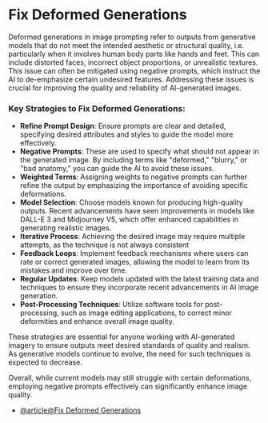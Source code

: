 # Fix Deformed Generations

Deformed generations in image prompting refer to outputs from generative models that do not meet the intended aesthetic or structural quality, i.e. particularly when it involves human body parts like hands and feet. This can include distorted faces, incorrect object proportions, or unrealistic textures. This issue can often be mitigated using negative prompts, which instruct the AI to de-emphasize certain undesired features. Addressing these issues is crucial for improving the quality and reliability of AI-generated images.

### Key Strategies to Fix Deformed Generations:

- **Refine Prompt Design**: Ensure prompts are clear and detailed, specifying desired attributes and styles to guide the model more effectively.
- **Negative Prompts**: These are used to specify what should not appear in the generated image. By including terms like "deformed," "blurry," or "bad anatomy," you can guide the AI to avoid these issues.
- **Weighted Terms**: Assigning weights to negative prompts can further refine the output by emphasizing the importance of avoiding specific deformations.
- **Model Selection**: Choose models known for producing high-quality outputs. Recent advancements have seen improvements in models like DALL-E 3 and Midjourney V5, which offer enhanced capabilities in generating realistic images.
- **Iterative Process**: Achieving the desired image may require multiple attempts, as the technique is not always consistent
- **Feedback Loops**: Implement feedback mechanisms where users can rate or correct generated images, allowing the model to learn from its mistakes and improve over time.
- **Regular Updates**: Keep models updated with the latest training data and techniques to ensure they incorporate recent advancements in AI image generation.
- **Post-Processing Techniques**: Utilize software tools for post-processing, such as image editing applications, to correct minor deformities and enhance overall image quality.

These strategies are essential for anyone working with AI-generated imagery to ensure outputs meet desired standards of quality and realism. As generative models continue to evolve, the need for such techniques is expected to decrease.

Overall, while current models may still struggle with certain deformations, employing negative prompts effectively can significantly enhance image quality.

- [@article@Fix Deformed Generations](https://learnprompting.org/docs/image_prompting/fix_deformed_generations)